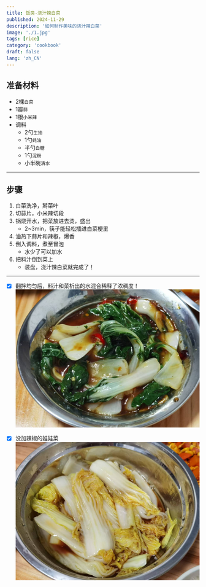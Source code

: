 ```yaml
---
title: 饭类-浇汁辣白菜
published: 2024-11-29
description: '如何制作美味的浇汁辣白菜'
image: './1.jpg'
tags: [rice]
category: 'cookbook'
draft: false
lang: 'zh_CN'
---
```


## 准备材料  
- 2棵`白菜`  
- 1瓣`蒜`  
- 1根`小米辣`  
- 调料  
    - 2勺`生抽`  
    - 1勺`蚝油`   
    - 半勺`白糖`  
    - 1勺`淀粉`  
    - 小半碗`清水`  

***********

## 步骤  
1. 白菜洗净，掰菜叶  
2. 切蒜片，小米辣切段  
3. 锅烧开水，把菜放进去烫，盛出  
    - 2~3min，筷子能轻松插进白菜梗里   
4. 油热下蒜片和辣椒，爆香   
5. 倒入调料，煮至冒泡  
    - 水少了可以加水  
6. 把料汁倒到菜上  
    - 装盘，浇汁辣白菜就完成了！  

***********

- [x] 翻拌均匀后，料汁和菜析出的水混合稀释了浓稠度！  
![2](./2.jpg)

- [x] 没加辣椒的娃娃菜  
![3](./3.jpg)